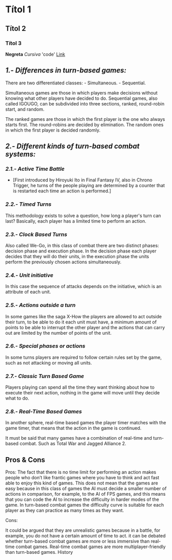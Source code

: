 # Títol 1
## Títol 2
### Títol 3
**Negreta** _Cursiva_ 'code'
[Link](https://google.com)

## _1.- Differences in turn-based games:_
  There are two differentiated classes:
     - Simultaneous.
     - Sequential.

  Simultaneous games are those in which players make decisions without knowing what other players have decided to do.
  Sequential games, also called IGOUGO, can be subdivided into three sections, ranked, round-robin start, and random.

  The ranked games are those in which the first player is the one who always starts first.
  The round-robins are decided by elimination.
  The random ones in which the first player is decided randomly.

## _2.- Different kinds of turn-based combat systems:_

  ### _2.1.- Active Time Battle_
  - [First introduced by Hiroyuki Ito in Final Fantasy IV, also in Chrono Trigger, he turns of the people playing are determined by
   a counter that is restarted each time an action is performed.]

  ### _2.2.- Timed Turns_
   This methodology exists to solve a question, how long a player's turn can last? Basically, each player has a limited time to perform
   an action.

  ### _2.3.- Clock Based Turns_
   Also called We-Go, in this class of combat there are two distinct phases: decision phase and execution phase. In the decision phase each
   player decides that they will do their units, in the execution phase the units perform the previously chosen actions simultaneously.

  ### _2.4.- Unit initiative_
   In this case the sequence of attacks depends on the initiative, which is an attribute of each unit.

  ### _2.5.- Actions outside a turn_
   In some games like the saga X-How the players are allowed to act outside their turn, to be able to do it each unit must have, a minimum
   amount of points to be able to interrupt the other player and the actions that can carry out are limited by the number of points of the
   unit.

  ### _2.6.- Special phases or actions_
   In some turns players are required to follow certain rules set by the game, such as not attacking or moving all units.

  ### _2.7.- Classic Turn Based Game_
   Players playing can spend all the time they want thinking about how to execute their next action, nothing in the game will move until
   they decide what to do.

  ### _2.8.- Real-Time Based Games_
   In another sphere, real-time based games the player timer matches with the game timer, that means that the action in the game is
   continued.

  It must be said that many games have a combination of real-time and turn-based combat. Such as Total War and Jagged Alliance 2.

## Pros & Cons

Pros:
The fact that there is no time limit for performing an action makes people who don’t like frantic games where you have to think and act fast able to enjoy this kind of games.
This does not mean that the games are easy because in this class of games the AI must decide a smaller number of actions in comparison, for example, to the AI of FPS games, and this means that you can code the AI to increase the difficulty in harder modes of the game.
In turn-based combat games the difficulty curve is suitable for each player as they can practice as many times as they want.

Cons:

It could be argued that they are unrealistic games because in a battle, for example, you do not have a certain amount of time to act.
it can be debated whether turn-based combat games are more or less immersive than real-time combat games.
Real-time combat games are more multiplayer-friendly than turn-based games.
History
